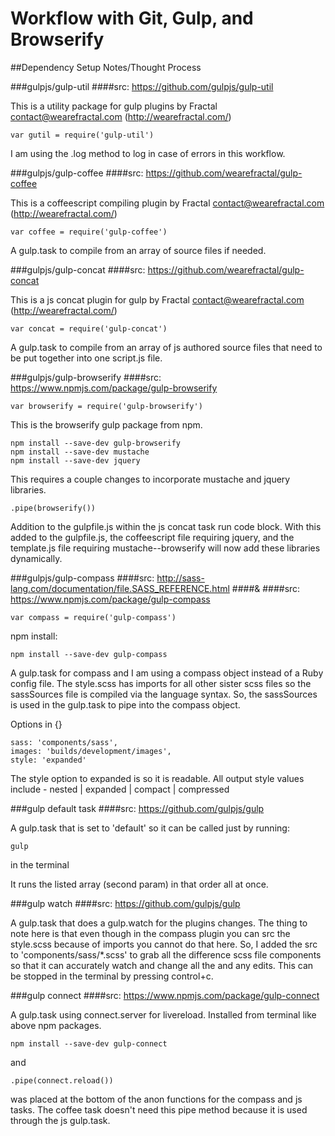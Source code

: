 # Workflow with Git, Gulp, and Browserify

##Dependency Setup Notes/Thought Process

###gulpjs/gulp-util
####src: https://github.com/gulpjs/gulp-util

This is a utility package for gulp plugins by 
Fractal <contact@wearefractal.com> (http://wearefractal.com/)
	
	var gutil = require('gulp-util')


I am using the .log method to log in case of errors in this workflow.

###gulpjs/gulp-coffee
####src: https://github.com/wearefractal/gulp-coffee

This is a coffeescript compiling plugin by 
Fractal <contact@wearefractal.com> (http://wearefractal.com/)

	var coffee = require('gulp-coffee')

A gulp.task to compile from an array of source files
if needed.

###gulpjs/gulp-concat
####src: https://github.com/wearefractal/gulp-concat

This is a js concat plugin for gulp by 
Fractal <contact@wearefractal.com> (http://wearefractal.com/)

	
	var concat = require('gulp-concat')
	

A gulp.task to compile from an array of js authored source files
that need to be put together into one script.js file.

###gulpjs/gulp-browserify
####src: https://www.npmjs.com/package/gulp-browserify

	var browserify = require('gulp-browserify')

This is the browserify gulp package from npm.
	
	npm install --save-dev gulp-browserify
	npm install --save-dev mustache
	npm install --save-dev jquery

This requires a couple changes to incorporate mustache and jquery libraries.

	.pipe(browserify())

Addition to the gulpfile.js within the js concat task run code block.
With this added to the gulpfile.js, the coffeescript file requiring jquery, and the template.js
file requiring mustache--browserify will now add these libraries dynamically.

###gulpjs/gulp-compass
####src: http://sass-lang.com/documentation/file.SASS_REFERENCE.html 
####&
####src: https://www.npmjs.com/package/gulp-compass

	var compass = require('gulp-compass')

npm install:

	npm install --save-dev gulp-compass

A gulp.task for compass and I am using a compass object instead of a 
Ruby config file. The style.scss has imports for all other sister scss files so the sassSources
file is compiled via the language syntax. So, the sassSources is used in the gulp.task to pipe into
the compass object. 

Options in {}

	sass: 'components/sass',
	images: 'builds/development/images',
	style: 'expanded'

The style option to expanded is so it is readable. All output style values include -
nested | expanded | compact | compressed

###gulp default task
####src: https://github.com/gulpjs/gulp

A gulp.task that is set to 'default' so it can be called just by running:

	gulp

in the terminal

It runs the listed array (second param) in that order all at once.

###gulp watch
####src: https://github.com/gulpjs/gulp

A gulp.task that does a gulp.watch for the plugins changes. The thing to note here is that even though in the compass plugin you can src the style.scss because of imports you cannot do that here. So, I added the src to 'components/sass/*.scss' to grab all the difference scss file components so that it can accurately watch and change all the and any edits. This can be stopped in the terminal by pressing control+c.

###gulp connect
####src: https://www.npmjs.com/package/gulp-connect

A gulp.task using connect.server for livereload. Installed from terminal like above npm packages.

	npm install --save-dev gulp-connect

and

	.pipe(connect.reload())

was placed at the bottom of the anon functions for the compass and js tasks. The coffee task doesn't need this pipe method because it is used through the js gulp.task.
